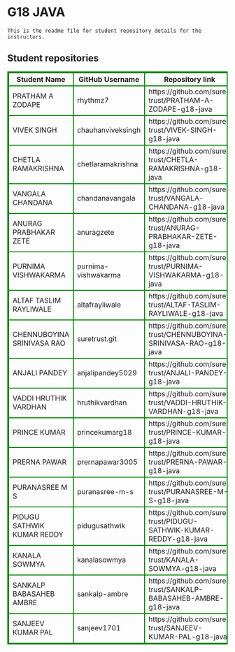 # G18 JAVA
    This is the readme file for student repository details for the instructors.
## Student repositories 
<table style="border : 2px solid green; width:100%;">
<tr >
<th style="border : 2px solid green;">Student Name</th>
<th style="border : 2px solid green;">GitHub Username</th>
<th style="border : 2px solid green;">Repository link</th>
</tr>
<tr style="border : 2px solid green;">
<td style="border : 2px solid green;">PRATHAM A ZODAPE</td> 

<td style="border : 2px solid green;">rhythmz7</td> 

<td style="border : 2px solid green;">https://github.com/sure-trust/PRATHAM-A-ZODAPE-g18-java</td> 
</tr>

<tr style="border : 2px solid green;">
<td style="border : 2px solid green;">VIVEK SINGH</td> 

<td style="border : 2px solid green;">chauhanviveksingh</td> 

<td style="border : 2px solid green;">https://github.com/sure-trust/VIVEK-SINGH-g18-java</td> 
</tr>

<tr style="border : 2px solid green;">
<td style="border : 2px solid green;">CHETLA RAMAKRISHNA</td> 

<td style="border : 2px solid green;">chetlaramakrishna</td> 

<td style="border : 2px solid green;">https://github.com/sure-trust/CHETLA-RAMAKRISHNA-g18-java</td> 
</tr>

<tr style="border : 2px solid green;">
<td style="border : 2px solid green;">VANGALA CHANDANA</td> 

<td style="border : 2px solid green;">chandanavangala</td> 

<td style="border : 2px solid green;">https://github.com/sure-trust/VANGALA-CHANDANA-g18-java</td> 
</tr>

<tr style="border : 2px solid green;">
<td style="border : 2px solid green;">ANURAG PRABHAKAR ZETE</td> 

<td style="border : 2px solid green;">anuragzete</td> 

<td style="border : 2px solid green;">https://github.com/sure-trust/ANURAG-PRABHAKAR-ZETE-g18-java</td> 
</tr>

<tr style="border : 2px solid green;">
<td style="border : 2px solid green;">PURNIMA VISHWAKARMA</td> 

<td style="border : 2px solid green;">purnima-vishwakarma</td> 

<td style="border : 2px solid green;">https://github.com/sure-trust/PURNIMA-VISHWAKARMA-g18-java</td> 
</tr>

<tr style="border : 2px solid green;">
<td style="border : 2px solid green;">ALTAF TASLIM RAYLIWALE</td> 

<td style="border : 2px solid green;">altafrayliwale</td> 

<td style="border : 2px solid green;">https://github.com/sure-trust/ALTAF-TASLIM-RAYLIWALE-g18-java</td> 
</tr>

<tr style="border : 2px solid green;">
<td style="border : 2px solid green;">CHENNUBOYINA SRINIVASA RAO</td> 

<td style="border : 2px solid green;">suretrust.git</td> 

<td style="border : 2px solid green;">https://github.com/sure-trust/CHENNUBOYINA-SRINIVASA-RAO-g18-java</td> 
</tr>

<tr style="border : 2px solid green;">
<td style="border : 2px solid green;">ANJALI PANDEY</td> 

<td style="border : 2px solid green;">anjalipandey5029</td> 

<td style="border : 2px solid green;">https://github.com/sure-trust/ANJALI-PANDEY-g18-java</td> 
</tr>

<tr style="border : 2px solid green;">
<td style="border : 2px solid green;">VADDI HRUTHIK VARDHAN</td> 

<td style="border : 2px solid green;">hruthikvardhan</td> 

<td style="border : 2px solid green;">https://github.com/sure-trust/VADDI-HRUTHIK-VARDHAN-g18-java</td> 
</tr>

<tr style="border : 2px solid green;">
<td style="border : 2px solid green;">PRINCE KUMAR</td> 

<td style="border : 2px solid green;">princekumarg18</td> 

<td style="border : 2px solid green;">https://github.com/sure-trust/PRINCE-KUMAR-g18-java</td> 
</tr>

<tr style="border : 2px solid green;">
<td style="border : 2px solid green;">PRERNA PAWAR</td> 

<td style="border : 2px solid green;">prernapawar3005</td> 

<td style="border : 2px solid green;">https://github.com/sure-trust/PRERNA-PAWAR-g18-java</td> 
</tr>

<tr style="border : 2px solid green;">
<td style="border : 2px solid green;">PURANASREE M S</td> 

<td style="border : 2px solid green;">puranasree-m-s</td> 

<td style="border : 2px solid green;">https://github.com/sure-trust/PURANASREE-M-S-g18-java</td> 
</tr>

<tr style="border : 2px solid green;">
<td style="border : 2px solid green;">PIDUGU SATHWIK KUMAR REDDY</td> 

<td style="border : 2px solid green;">pidugusathwik</td> 

<td style="border : 2px solid green;">https://github.com/sure-trust/PIDUGU-SATHWIK-KUMAR-REDDY-g18-java</td> 
</tr>

<tr style="border : 2px solid green;">
<td style="border : 2px solid green;">KANALA SOWMYA</td> 

<td style="border : 2px solid green;">kanalasowmya</td> 

<td style="border : 2px solid green;">https://github.com/sure-trust/KANALA-SOWMYA-g18-java</td> 
</tr>

<tr style="border : 2px solid green;">
<td style="border : 2px solid green;">SANKALP BABASAHEB AMBRE</td> 

<td style="border : 2px solid green;">sankalp-ambre</td> 

<td style="border : 2px solid green;">https://github.com/sure-trust/SANKALP-BABASAHEB-AMBRE-g18-java</td> 
</tr>

<tr style="border : 2px solid green;">
<td style="border : 2px solid green;">SANJEEV KUMAR PAL</td> 

<td style="border : 2px solid green;">sanjeev1701</td> 

<td style="border : 2px solid green;">https://github.com/sure-trust/SANJEEV-KUMAR-PAL-g18-java</td> 
</tr>

